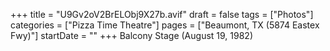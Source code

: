 +++
title = "U9Gv2oV2BrELObj9X27b.avif"
draft = false
tags = ["Photos"]
categories = ["Pizza Time Theatre"]
pages = ["Beaumont, TX (5874 Eastex Fwy)"]
startDate = ""
+++
Balcony Stage (August 19, 1982)
